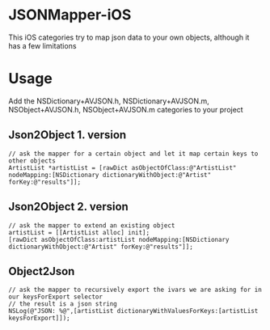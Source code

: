 JSONMapper-iOS
==============

This iOS categories try to map json data to your own objects, although it has a few limitations

# Usage
Add the NSDictionary+AVJSON.h, NSDictionary+AVJSON.m, NSObject+AVJSON.h, NSObject+AVJSON.m categories to your project
    
## Json2Object 1. version
```
// ask the mapper for a certain object and let it map certain keys to other objects
ArtistList *artistList = [rawDict asObjectOfClass:@"ArtistList" nodeMapping:[NSDictionary dictionaryWithObject:@"Artist" forKey:@"results"]];
```

## Json2Object 2. version
```
// ask the mapper to extend an existing object
artistList = [[ArtistList alloc] init];
[rawDict asObjectOfClass:artistList nodeMapping:[NSDictionary dictionaryWithObject:@"Artist" forKey:@"results"]];
```
        
## Object2Json
```
// ask the mapper to recursively export the ivars we are asking for in our keysForExport selector
// the result is a json string
NSLog(@"JSON: %@",[artistList dictionaryWithValuesForKeys:[artistList keysForExport]]);
```